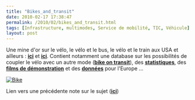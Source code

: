 ```yaml
---
title: "Bikes_and_transit"
date: 2010-02-17 17:38:47
permalink: /2010/02/bikes_and_transit.html
tags: [Infrastructure, multimodes, Service de mobilité, TIC, Véhicule]
layout: post
---
```


<p>Une mine d'or sur le vélo, le vélo et le bus, le vélo et le train aux USA et ailleurs : <strong><span style="text-decoration: underline"><a href="http://bikesandtransit.com/" target="_blank">ici</a></span></strong> et <strong><span style="text-decoration: underline"><a href="http://twitter.com/bikesandtransit" target="_blank">ici</a></span></strong>. Contient notamment une database sur les possibilités de coupler le vélo avec un autre mode (<strong><span style="text-decoration: underline"><a href="http://www.bikemap.com/bikesontransit/index.php" target="_blank">bike on transit</a></span></strong>), des <strong><span style="text-decoration: underline"><a href="http://www.bikemap.com/bikesontransit/statistics.php" target="_blank">statistiques</a></span></strong>, des <strong><span style="text-decoration: underline"><a href="http://www.mct.org/busServices/Video.aspx" target="_blank">films de démonstration</a></span></strong> et des <strong><span style="text-decoration: underline"><a href="https://gabrielplassat.github.io/transportsdufutur/wp-content/uploads/sites/6/2010/02/fiets_en_ov_-_summary_en.pdf" target="_blank">données</a></span></strong> pour l'Europe ...</p> <p><a href="https://gabrielplassat.github.io/transportsdufutur/wp-content/uploads/sites/6/old/6a0120a66d2ad4970b0120a8acc314970b-pi.jpg"><img alt="Bike" border="0" class="asset asset-image at-xid-6a0120a66d2ad4970b0120a8acc314970b " src="/wp-content/uploads/sites/6/old/6a0120a66d2ad4970b0120a8acc314970b-120pi.jpg" title="Bike" /></a> </p> <p>Lien vers une précédente note sur le sujet (<strong><span style="text-decoration: underline"><a href="https://gabrielplassat.github.io/transportsdufutur/2010/02/un-bus-bien-utilise-et-des-velos.html" target="_blank">ici</a></span></strong>)<br /></p>
